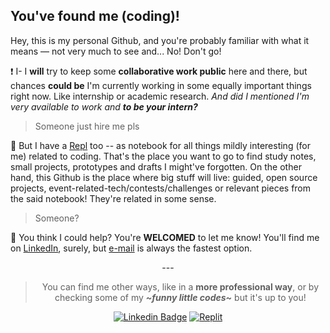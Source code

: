 ## You've found me (coding)!

Hey, this is my personal Github, and you're probably familiar with what it means — not very much to see and... No! Don't go!

❗ I- I **will** try to keep some **collaborative work public** here and there, but chances **could be** I'm currently working in some equally important things right now. Like internship or academic research. *And did I mentioned I'm very available to work and **to be your intern?***

> Someone just hire me pls

📒 But I have a [Repl](https://replit.com/@sbohfm) too -- as notebook for all things mildly interesting (for me) related to coding. That's the place you want to go to find study notes, small projects, prototypes and drafts I might've forgotten. On the other hand, this Github is the place where big stuff will live: guided, open source projects, event-related-tech/contests/challenges or relevant pieces from the said notebook! They're related in some sense.

> Someone?

💸 You think I could help? You're **WELCOMED** to let me know! You'll find me on [LinkedIn](https://www.linkedin.com/in/lucasrgcruz/), surely, but [e-mail](lucasrgcruz@gmail.com) is always the fastest option.

<div align="center">

  \---
  > You can find me other ways, like in a **more professional way**, or by checking some of my ***\~funny little codes\~*** but it's up to you!

  <a href="https://www.linkedin.com/in/lucasrgcruz/" >![Linkedin Badge](https://img.shields.io/badge/-professional%20way%20👔-blue?style=flat&logo=Linkedin&logoColor=white)</a>
  <a href="https://replit.com/@sbohfm">![Replit](https://img.shields.io/badge/-little%20codes%20here%20👍-black?style=flat&logo=Replit&logoColor=white)</a>
  
</div>
